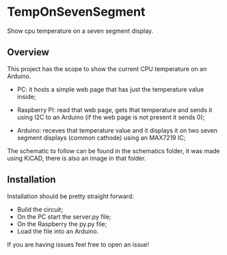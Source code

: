 # TempOnSevenSegment
Show cpu temperature on a seven segment display.

## Overview
This project has the scope to show the current CPU temperature on an Arduino.

* PC: it hosts a simple web page that has just the temperature value inside;

* Raspberry PI: read that web page, gets that temperature and sends it using I2C to an Arduino (if the web page is not present it sends 0);

* Arduino: receves that temperature value and it displays it on two seven segment displays (common cathode) using an MAX7219 IC;

The schematic to follow can be found in the schematics folder, it was made using KiCAD, there is also an image in that folder.

## Installation

Installation should be pretty straight forward:

* Build the circuit;
* On the PC start the server.py file;
* On the Raspberry the py.py file;
* Load the file into an Arduino.

If you are having issues feel free to open an issue!
